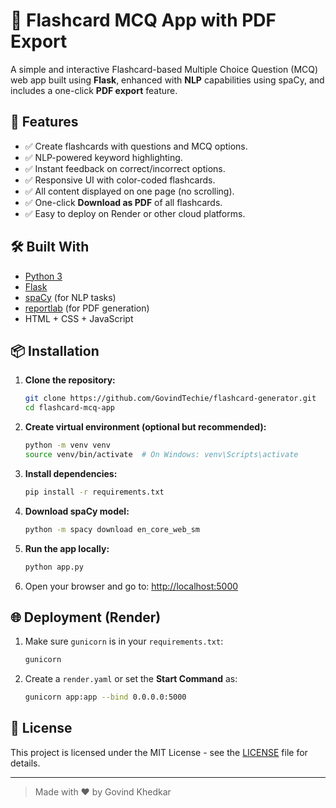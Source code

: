 # 🧠 Flashcard MCQ App with PDF Export

A simple and interactive Flashcard-based Multiple Choice Question (MCQ) web app built using **Flask**, enhanced with **NLP** capabilities using spaCy, and includes a one-click **PDF export** feature.

## 🚀 Features

- ✅ Create flashcards with questions and MCQ options.
- ✅ NLP-powered keyword highlighting.
- ✅ Instant feedback on correct/incorrect options.
- ✅ Responsive UI with color-coded flashcards.
- ✅ All content displayed on one page (no scrolling).
- ✅ One-click **Download as PDF** of all flashcards.
- ✅ Easy to deploy on Render or other cloud platforms.

## 🛠️ Built With

- [Python 3](https://www.python.org/)
- [Flask](https://flask.palletsprojects.com/)
- [spaCy](https://spacy.io/) (for NLP tasks)
- [reportlab](https://www.reportlab.com/) (for PDF generation)
- HTML + CSS + JavaScript

## 📦 Installation

1. **Clone the repository:**
    ```bash
    git clone https://github.com/GovindTechie/flashcard-generator.git
    cd flashcard-mcq-app
    ```

2. **Create virtual environment (optional but recommended):**
    ```bash
    python -m venv venv
    source venv/bin/activate  # On Windows: venv\Scripts\activate
    ```

3. **Install dependencies:**
    ```bash
    pip install -r requirements.txt
    ```

4. **Download spaCy model:**
    ```bash
    python -m spacy download en_core_web_sm
    ```

5. **Run the app locally:**
    ```bash
    python app.py
    ```

6. Open your browser and go to: [http://localhost:5000](http://localhost:5000)

## 🌐 Deployment (Render)

1. Make sure `gunicorn` is in your `requirements.txt`:
    ```txt
    gunicorn
    ```

2. Create a `render.yaml` or set the **Start Command** as:
    ```bash
    gunicorn app:app --bind 0.0.0.0:5000
    ```

## 📄 License

This project is licensed under the MIT License - see the [LICENSE](LICENSE) file for details.

---

> Made with ❤️ by Govind Khedkar
